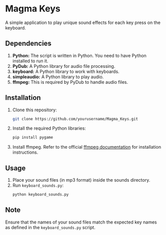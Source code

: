 # Magma Keys

A simple application to play unique sound effects for each key press on the keyboard.

## Dependencies

1. **Python:** The script is written in Python. You need to have Python installed to run it.
2. **PyDub:** A Python library for audio file processing.
3. **keyboard:** A Python library to work with keyboards.
4. **simpleaudio:** A Python library to play audio.
5. **ffmpeg:** This is required by PyDub to handle audio files.

## Installation

1. Clone this repository:
   ```bash
   git clone https://github.com/yourusername/Magma_Keys.git
   
2. Install the required Python libraries:
   ```bash
   pip install pygame
   
3. Install ffmpeg. Refer to the official [ffmpeg documentation](https://ffmpeg.org/download.html) for installation instructions.

## Usage

1. Place your sound files (in mp3 format) inside the sounds directory.
2. Run `keyboard_sounds.py`:
   ```bash
   python keyboard_sounds.py

## Note
Ensure that the names of your sound files match the expected key names as defined in the `keyboard_sounds.py` script.

